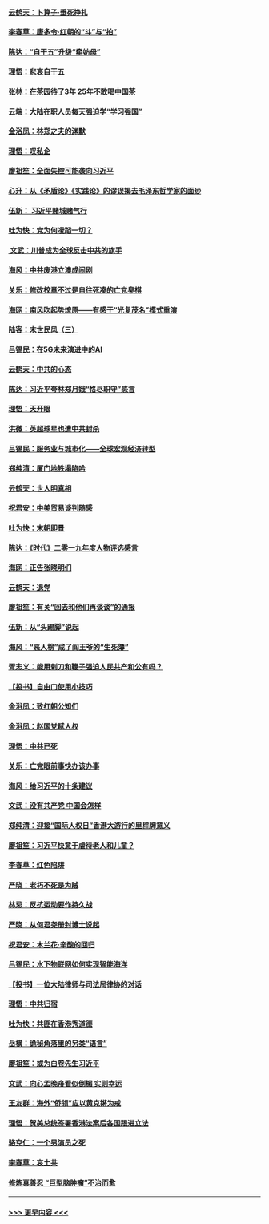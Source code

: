 #### [云鹤天：卜算子‧垂死挣扎](../pages/nsc993/n11739956.md?t=12240755) 
#### [李春草：唐多令‧红朝的“斗”与“拍”](../pages/nsc993/n11739830.md?t=12240755) 
#### [陈达：“自干五”升级“牵妨母”](../pages/nsc993/n11739724.md?t=12240755) 
#### [理悟：悲哀自干五](../pages/nsc993/n11739547.md?t=12240755) 
#### [张林：在茶园待了3年 25年不敢喝中国茶](../pages/nsc993/n11739240.md?t=12240755) 
#### [云端：大陆在职人员每天强迫学“学习强国”](../pages/nsc993/n11738735.md?t=12240755) 
#### [金浴凤：林郑之夫的渊默](../pages/nsc993/n11737735.md?t=12240755) 
#### [理悟：叹私企](../pages/nsc993/n11737715.md?t=12240755) 
#### [廖祖笙：全面失控可能袭向习近平](../pages/nsc993/n11737704.md?t=12240755) 
#### [心升：从《矛盾论》《实践论》的谬误揭去毛泽东哲学家的面纱](../pages/nsc993/n11736962.md?t=12240755) 
#### [伍新： 习近平赌城赌气行](../pages/nsc993/n11736929.md?t=12240755) 
#### [吐为快：党为何凌蹈一切？](../pages/nsc993/n11736915.md?t=12240755) 
#### [ 文武：川普成为全球反击中共的旗手](../pages/nsc993/n11736882.md?t=12240755) 
#### [海风：中共废港立澳成闹剧](../pages/nsc993/n11735857.md?t=12240755) 
#### [关乐：修改校章不过是自往死凑的亡党臭棋](../pages/nsc993/n11735097.md?t=12240755) 
#### [海网：南风吹起势燎原——有感于“光复茂名”模式重演](../pages/nsc993/n11732308.md?t=12240755) 
#### [陆客：末世民风（三）](../pages/nsc993/n11732211.md?t=12240755) 
#### [吕锡民：在5G未来演进中的AI](../pages/nsc993/n11730010.md?t=12240755) 
#### [云鹤天：中共的心态](../pages/nsc993/n11729906.md?t=12240755) 
#### [陈达：习近平夸林郑月娥“恪尽职守”感言](../pages/nsc993/n11729881.md?t=12240755) 
#### [理悟：天开眼](../pages/nsc993/n11729699.md?t=12240755) 
#### [洪微：英超球星也遭中共封杀](../pages/nsc993/n11727243.md?t=12240755) 
#### [吕锡民：服务业与城市化——全球宏观经济转型](../pages/nsc993/n11725845.md?t=12240755) 
#### [郑纯清：厦门地铁塌陷吟](../pages/nsc993/n11725813.md?t=12240755) 
#### [云鹤天：世人明真相](../pages/nsc993/n11725621.md?t=12240755) 
#### [祝君安：中美贸易谈判随感](../pages/nsc993/n11725609.md?t=12240755) 
#### [吐为快：末朝即景](../pages/nsc993/n11723365.md?t=12240755) 
#### [陈达：《时代》二零一九年度人物评选感言](../pages/nsc993/n11723337.md?t=12240755) 
#### [海网：正告张晓明们](../pages/nsc993/n11723228.md?t=12240755) 
#### [云鹤天：退党](../pages/nsc993/n11723056.md?t=12240755) 
#### [廖祖笙：有关“回去和他们再谈谈”的通报](../pages/nsc993/n11722442.md?t=12240755) 
#### [伍新：从“头踢脚”说起](../pages/nsc993/n11722429.md?t=12240755) 
#### [海风：“恶人榜”成了阎王爷的“生死簿”](../pages/nsc993/n11722272.md?t=12240755) 
#### [胥志义：能用剌刀和鞭子强迫人民共产和公有吗？](../pages/nsc993/n11720569.md?t=12240755) 
#### [【投书】自由门使用小技巧](../pages/nsc993/n11720180.md?t=12240755) 
#### [金浴凤：致红朝公知们](../pages/nsc993/n11720563.md?t=12240755) 
#### [金浴凤：赵国党赋人权](../pages/nsc993/n11720533.md?t=12240755) 
#### [理悟：中共已死](../pages/nsc993/n11720233.md?t=12240755) 
#### [关乐：亡党眼前事快办该办事](../pages/nsc993/n11719160.md?t=12240755) 
#### [海风：给习近平的十条建议](../pages/nsc993/n11717616.md?t=12240755) 
#### [文武：没有共产党 中国会怎样](../pages/nsc993/n11717584.md?t=12240755) 
#### [郑纯清：迎接“国际人权日”香港大游行的里程牌意义](../pages/nsc993/n11717417.md?t=12240755) 
#### [廖祖笙：习近平快意于虐待老人和儿童？](../pages/nsc993/n11715313.md?t=12240755) 
#### [李春草：红色陷阱](../pages/nsc993/n11715029.md?t=12240755) 
#### [严晓：老朽不死是为贼](../pages/nsc993/n11712910.md?t=12240755) 
#### [林忌：反抗运动要作持久战](../pages/nsc993/n11712623.md?t=12240755) 
#### [严晓：从何君尧册封博士说起](../pages/nsc993/n11712465.md?t=12240755) 
#### [祝君安：木兰花·辛酸的回归](../pages/nsc993/n11712381.md?t=12240755) 
#### [吕锡民：水下物联网如何实现智能海洋](../pages/nsc993/n11711158.md?t=12240755) 
#### [【投书】一位大陆律师与司法局律协的对话](../pages/nsc993/n11709675.md?t=12240755) 
#### [理悟：中共归宿](../pages/nsc993/n11710059.md?t=12240755) 
#### [吐为快：共匪在香港秀道德](../pages/nsc993/n11709979.md?t=12240755) 
#### [岳横：诡秘角落里的另类“语言”](../pages/nsc993/n11709792.md?t=12240755) 
#### [廖祖笙：或为白卷先生习近平](../pages/nsc993/n11708330.md?t=12240755) 
#### [文武：向心孟晚舟看似倒楣 实则幸运](../pages/nsc993/n11708236.md?t=12240755) 
#### [王友群：海外“侨领”应以黄克锵为戒](../pages/nsc993/n11706176.md?t=12240755) 
#### [理悟：贺美总统签署香港法案后各国跟进立法](../pages/nsc993/n11706853.md?t=12240755) 
#### [骆克仁：一个男演员之死](../pages/nsc993/n11706677.md?t=12240755) 
#### [李春草：哀土共](../pages/nsc993/n11706255.md?t=12240755) 
#### [修炼真善忍 “巨型脑肿瘤”不治而愈](../pages/nsc993/n11705340.md?t=12240755) 

----
#### [ >>> 更早内容 <<< ](../indexes/nsc993-earlier.md)
